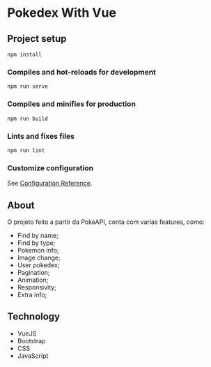 # Pokedex With Vue

## Project setup
```
npm install
```

### Compiles and hot-reloads for development
```
npm run serve
```

### Compiles and minifies for production
```
npm run build
```

### Lints and fixes files
```
npm run lint
```

### Customize configuration
See [Configuration Reference](https://cli.vuejs.org/config/).

## About

O projeto feito a partir da PokeAPI, conta com varias features, como:

* Find by name;
* Find by type;
* Pokemon info;
* Image change;
* User pokedex;
* Pagination;
* Animation;
* Responsivity;
* Extra info;

## Technology

* VueJS
* Bootstrap
* CSS
* JavaScript

